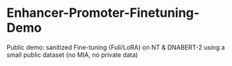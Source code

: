 # Enhancer-Promoter-Finetuning-Demo
Public demo: sanitized Fine-tuning (Full/LoRA) on NT &amp; DNABERT-2 using a small public dataset (no MIA, no private data)
